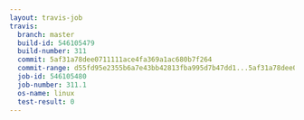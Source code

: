 ```yaml
---
layout: travis-job
travis:
  branch: master
  build-id: 546105479
  build-number: 311
  commit: 5af31a78dee0711111ace4fa369a1ac680b7f264
  commit-range: d55fd95e2355b6a7e43bb42813fba995d7b47dd1...5af31a78dee0711111ace4fa369a1ac680b7f264
  job-id: 546105480
  job-number: 311.1
  os-name: linux
  test-result: 0
---
```

